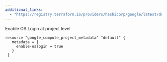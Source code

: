 ```yaml
---
additional_links: 
  - "https://registry.terraform.io/providers/hashicorp/google/latest/docs/resources/compute_project_metadata#"
---
```


Enable OS Login at project level

```hcl
resource "google_compute_project_metadata" "default" {
   metadata = {
     enable-oslogin = true
   }
 }
```
